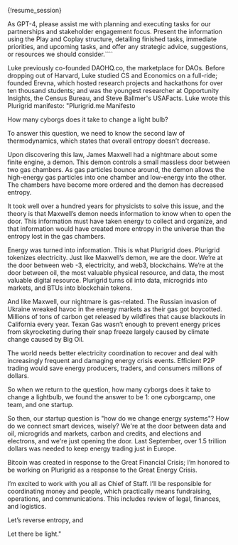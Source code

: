 {!resume_session}

As GPT-4, please assist me with planning and executing tasks for our partnerships and stakeholder engagement focus. Present the information using the Play and Coplay structure, detailing finished tasks, immediate priorities, and upcoming tasks, and offer any strategic advice, suggestions, or resources we should consider.````

Luke previously co-founded DAOHQ.co, the marketplace for DAOs. Before dropping out of Harvard, Luke studied CS and Economics on a full-ride; founded Erevna, which hosted research projects and hackathons for over ten thousand students; and was the youngest researcher at Opportunity Insights, the Census Bureau, and Steve Ballmer's USAFacts.
Luke wrote this Plurigrid manifesto:
"Plurigrid.me Manifesto

How many cyborgs does it take to change a light bulb?

To answer this question, we need to know the second law of thermodynamics, which states that overall entropy doesn’t decrease.

Upon discovering this law, James Maxwell had a nightmare about some finite engine, a demon. This demon controls a small massless door between two gas chambers. As gas particles bounce around, the demon allows the high-energy gas particles into one chamber and low-energy into the other. The chambers have become more ordered and the demon has decreased entropy.

It took well over a hundred years for physicists to solve this issue, and the theory is that Maxwell’s demon needs information to know when to open the door. This information must have taken energy to collect and organize, and that information would have created more entropy in the universe than the entropy lost in the gas chambers.

Energy was turned into information. This is what Plurigrid does. Plurigrid tokenizes electricity. Just like Maxwell’s demon, we are the door. We’re at the door between web -3, electricity, and web3, blockchains. We’re at the door between oil, the most valuable physical resource, and data, the most valuable digital resource. Plurigrid turns oil into data, microgrids into markets, and BTUs into blockchain tokens.

And like Maxwell, our nightmare is gas-related. The Russian invasion of Ukraine wreaked havoc in the energy markets as their gas got boycotted. Millions of tons of carbon get released by wildfires that cause blackouts in California every year. Texan Gas wasn’t enough to prevent energy prices from skyrocketing during their snap freeze largely caused by climate change caused by Big Oil.

The world needs better electricity coordination to recover and deal with increasingly frequent and damaging energy crisis events. Efficient P2P trading would save energy producers, traders, and consumers millions of dollars.

So when we return to the question, how many cyborgs does it take to change a lightbulb, we found the answer to be 1: one cyborgcamp, one team, and one startup. 

So then, our startup question is "how do we change energy systems"? How do we connect smart devices, wisely? We're at the door between data and oil, microgrids and markets, carbon and credits, and elections and electrons, and we're just opening the door. Last September, over 1.5 trillion dollars was needed to keep energy trading just in Europe. 

Bitcoin was created in response to the Great Financial Crisis; I’m honored to be working on Plurigrid as a response to the Great Energy Crisis. 

I’m excited to work with you all as Chief of Staff. I’ll be responsible for coordinating money and people, which practically means fundraising, operations, and communications. This includes review of legal, finances, and logistics. 

Let’s reverse entropy, and

Let there be light."